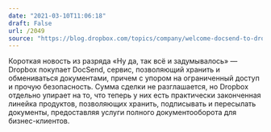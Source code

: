```yaml
---
date: "2021-03-10T11:06:18"
draft: False
url: /2049
source: "https://blog.dropbox.com/topics/company/welcome-docsend-to-dropbox-"
---
```


Короткая новость из разряда «Ну да, так всё и задумывалось» — Dropbox покупает DocSend, сервис, позволяющий хранить и обмениваться документами, причем с упором на ограниченный доступ и прочую безопасность. Сумма сделки не разглашается, но Dropbox отдельно упирает на то, что теперь у них есть практически законченная линейка продуктов, позволяющих хранить, подписывать и пересылать документы, предоставляя услуги полного документооборота для бизнес-клиентов.
